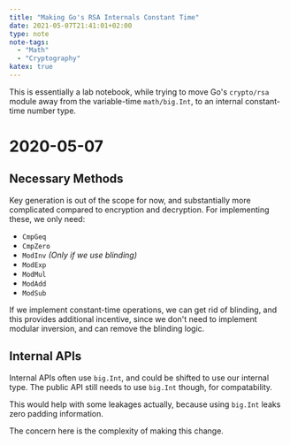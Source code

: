 ```yaml
---
title: "Making Go's RSA Internals Constant Time"
date: 2021-05-07T21:41:01+02:00
type: note
note-tags:
  - "Math"
  - "Cryptography"
katex: true
---
```


This is essentially a lab notebook, while trying to move Go's
`crypto/rsa` module away from the variable-time `math/big.Int`, to an
internal constant-time number type.

# 2020-05-07

## Necessary Methods

Key generation is out of the scope for now, and substantially more
complicated compared to encryption and decryption.
For implementing these, we only need:

- `CmpGeq`
- `CmpZero`
- `ModInv` *(Only if we use blinding)*
- `ModExp`
- `ModMul`
- `ModAdd`
- `ModSub`

If we implement constant-time operations, we can get rid of blinding,
and this provides additional incentive, since we don't need
to implement modular inversion, and can remove the blinding logic.

## Internal APIs

Internal APIs often use `big.Int`, and could be shifted to use
our internal type. The public API still needs to use `big.Int` though,
for compatability.

This would help with some leakages actually, because using `big.Int`
leaks zero padding information.

The concern here is the complexity of making this change.
